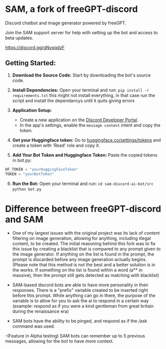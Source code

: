 # SAM, a fork of freeGPT-discord

Discord chatbot and image generator powered by freeGPT.

Join the SAM support server for help with setting up the bot and access to beta updates.

https://discord.gg/gNvqqdzF

## Getting Started:

1. **Download the Source Code:** Start by downloading the bot's source code.

2. **Install Dependencies:** Open your terminal and run:
```pip install -r requirements.txt```
this might not install everything, in that case run the script and install the dependancys until it quits giving errors
3. **Application Setup:**
    - Create a new application on the [Discord Developer Portal](https://discord.com/developers).
    - In the app's settings, enable the `message content` intent and copy the token.

4. **Get your Huggingface token:** Go to [huggingface.co/settings/tokens](https://huggingface.co/settings/tokens) and create a token with 'Read' role and copy it.

5. **Add Your Bot Token and Huggingface Token:** Paste the copied tokens in bot.py:
  ```python
  HF_TOKEN = "yourHuggingFaceToken"
  TOKEN = "yourBotToken"
  ```

6. **Run the Bot:** Open your terminal and run:
```cd sam-discord-ai-bot/src ```
```python bot.py```

# Difference between freeGPT-discord and SAM
- One of my largest issues with the original project was its lack of content filtering on image generation, allowing for anything, including illegal content, to be created. The initial reasoning behind this fork was to fix this issue by creating a blacklist that is compared to any prompt given to the image generator. If anything on the list is found in the prompt, the prompt is discarded before any image generation actually begins. (Please note that this method is not the best and a better solution is in the works. If something on the list is found within a word (a** in massive), then the prompt still gets detected as matching with blacklist)

- SAM-based discord bots are able to have more personality in their responses. There is a "prefix" variable created to be inserted right before this prompt. While anything can go in there, the purpose of the variable is to allow for you to ask the ai to respond in a certain way (example: respond as if you were a kind gentleman from great britain during the renaissance era)

- SAM bots have the ability to be pinged, and respond as if the /ask command was used.

-(Feature in Alpha testing) SAM bots can remember up to 5 previous messages, allowing for the bot to have more context.
